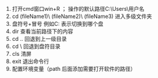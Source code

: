1. 打开cmd窗口win+R  ； 操作的默认路径C:\Users\用户名
2. cd (fileName1)\ (fileName2)\ (fileName3)  进入多级文件夹
3. 盘符号+冒号 例如C: 表示切换到哪个盘
4. dir 查看当前路径下的内容
5. cd .. 回退到上一级目录
6. cd \ 回退到盘符目录
7. cls 清屏
8. exit 退出命令行
9. 配置环境变量（path 后面添加需要打开软件的路径）

